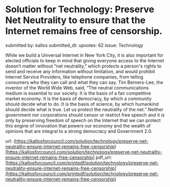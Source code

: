 # Solution for Technology: Preserve Net Neutrality to ensure that the Internet remains free of censorship. #

submitted by: kallos
submitted_dt: 
upvotes: 62
issue: Technology

While we build a Universal Internet in New York City, it is also important for elected officials to keep in mind that giving everyone access to the Internet doesn’t matter without “net neutrality,” which protects a person's rights to send and receive any information without limitation, and would prohibit Internet Service Providers, like telephone companies, from telling consumers who they can call and what they can say. Tim Berners-Lee, the inventor of the World Wide Web, said, “The neutral communications medium is essential to our society. It is the basis of a fair competitive market economy. It is the basis of democracy, by which a community should decide what to do. It is the basis of science, by which humankind should decide what is true. Let us protect the neutrality of the net.” Neither government nor corporations should censor or restrict free speech and it is only by preserving freedom of speech on the Internet that we can protect this engine of innovation that powers our economy and the wealth of opinions that are integral to a strong democracy and Government 2.0.

url: (https://kallosforcouncil.com/solution/technology/preserve-net-neutrality-ensure-internet-remains-free-censorship)[https://kallosforcouncil.com/solution/technology/preserve-net-neutrality-ensure-internet-remains-free-censorship]
pdf_url: [https://kallosforcouncil.com/printpdf/solution/technology/preserve-net-neutrality-ensure-internet-remains-free-censorship](https://kallosforcouncil.com/printpdf/solution/technology/preserve-net-neutrality-ensure-internet-remains-free-censorship)